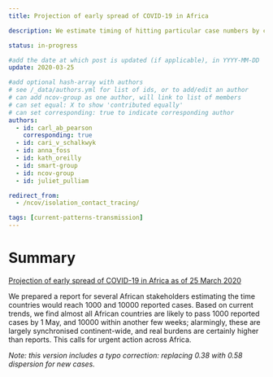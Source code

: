 ```yaml
---
title: Projection of early spread of COVID-19 in Africa

description: We estimate timing of hitting particular case numbers by country in Africa.

status: in-progress

#add the date at which post is updated (if applicable), in YYYY-MM-DD
update: 2020-03-25

#add optional hash-array with authors
# see /_data/authors.yml for list of ids, or to add/edit an author
# can add ncov-group as one author, will link to list of members
# can set equal: X to show 'contributed equally'
# can set corresponding: true to indicate corresponding author 
authors:
  - id: carl_ab_pearson
    corresponding: true
  - id: cari_v_schalkwyk
  - id: anna_foss
  - id: kath_oreilly
  - id: smart-group
  - id: ncov-group
  - id: juliet_pulliam

redirect_from:
  - /ncov/isolation_contact_tracing/

tags: [current-patterns-transmission]
---
```


# Summary

[Projection of early spread of COVID-19 in Africa as of 25 March 2020](reports/COVID10k_Africa.pdf)

We prepared a report for several African stakeholders estimating the time countries would reach 1000 and 10000 reported cases.
Based on current trends, we find almost all African countries are likely to pass 1000 reported cases by 1 May, and 10000 within
another few weeks; alarmingly, these are largely synchronised continent-wide, and real burdens are certainly higher than
reports. This calls for urgent action across Africa.

*Note: this version includes a typo correction: replacing 0.38 with 0.58 dispersion for new cases.*

